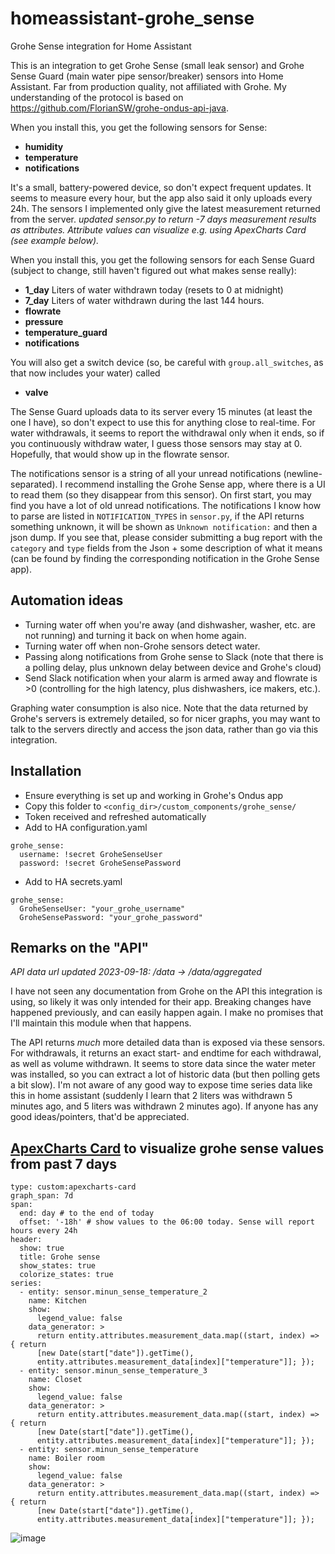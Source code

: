 # homeassistant-grohe_sense
Grohe Sense integration for Home Assistant

This is an integration to get Grohe Sense (small leak sensor) and Grohe Sense Guard (main water pipe sensor/breaker) sensors into Home Assistant. Far from production quality, not affiliated with Grohe. My understanding of the protocol is based on https://github.com/FlorianSW/grohe-ondus-api-java.

When you install this, you get the following sensors for Sense:
 - **humidity**
 - **temperature**
 - **notifications**

It's a small, battery-powered device, so don't expect frequent updates. It seems to measure every hour, but the app also said it only uploads every 24h. The sensors I implemented only give the latest measurement returned from the server.
*updated sensor.py to return -7 days measurement results as attributes. Attribute values can visualize e.g. using ApexCharts Card (see example below).*
 
When you install this, you get the following sensors for each Sense Guard (subject to change, still haven't figured out what makes sense really):
 - **1_day** Liters of water withdrawn today (resets to 0 at midnight)
 - **7_day** Liters of water withdrawn during the last 144 hours.
 - **flowrate**
 - **pressure** 
 - **temperature_guard**
 - **notifications**

You will also get a switch device (so, be careful with `group.all_switches`, as that now includes your water) called
 - **valve**

The Sense Guard uploads data to its server every 15 minutes (at least the one I have), so don't expect to use this for anything close to real-time. For water withdrawals, it seems to report the withdrawal only when it ends, so if you continuously withdraw water, I guess those sensors may stay at 0. Hopefully, that would show up in the flowrate sensor.

The notifications sensor is a string of all your unread notifications (newline-separated). I recommend installing the Grohe Sense app, where there is a UI to read them (so they disappear from this sensor). On first start, you may find you have a lot of old unread notifications. The notifications I know how to parse are listed in `NOTIFICATION_TYPES` in `sensor.py`, if the API returns something unknown, it will be shown as `Unknown notification:` and then a json dump. If you see that, please consider submitting a bug report with the `category` and `type` fields from the Json + some description of what it means (can be found by finding the corresponding notification in the Grohe Sense app).

## Automation ideas
- Turning water off when you're away (and dishwasher, washer, etc. are not running) and turning it back on when home again.
- Turning water off when non-Grohe sensors detect water.
- Passing along notifications from Grohe sense to Slack (note that there is a polling delay, plus unknown delay between device and Grohe's cloud)
- Send Slack notification when your alarm is armed away and flowrate is >0 (controlling for the high latency, plus dishwashers, ice makers, etc.).

Graphing water consumption is also nice. Note that the data returned by Grohe's servers is extremely detailed, so for nicer graphs, you may want to talk to the servers directly and access the json data, rather than go via this integration.

## Installation
- Ensure everything is set up and working in Grohe's Ondus app
- Copy this folder to `<config_dir>/custom_components/grohe_sense/`
- Token received and refreshed automatically
- Add to HA configuration.yaml
```
grohe_sense:
  username: !secret GroheSenseUser
  password: !secret GroheSensePassword
```
- Add to HA secrets.yaml
```
grohe_sense:
  GroheSenseUser: "your_grohe_username"
  GroheSensePassword: "your_grohe_password"
```

## Remarks on the "API"
*API data url updated 2023-09-18: /data -> /data/aggregated*

I have not seen any documentation from Grohe on the API this integration is using, so likely it was only intended for their app. Breaking changes have happened previously, and can easily happen again. I make no promises that I'll maintain this module when that happens.

The API returns _much_ more detailed data than is exposed via these sensors. For withdrawals, it returns an exact start- and endtime for each withdrawal, as well as volume withdrawn. It seems to store data since the water meter was installed, so you can extract a lot of historic data (but then polling gets a bit slow). I'm not aware of any good way to expose time series data like this in home assistant (suddenly I learn that 2 liters was withdrawn 5 minutes ago, and 5 liters was withdrawn 2 minutes ago). If anyone has any good ideas/pointers, that'd be appreciated.

## [ApexCharts Card](https://github.com/RomRider/apexcharts-cardto) to visualize grohe sense values from past 7 days

```
type: custom:apexcharts-card
graph_span: 7d
span:
  end: day # to the end of today
  offset: '-18h' # show values to the 06:00 today. Sense will report hours every 24h
header:
  show: true
  title: Grohe sense
  show_states: true
  colorize_states: true
series:
  - entity: sensor.minun_sense_temperature_2
    name: Kitchen
    show:
      legend_value: false
    data_generator: >
      return entity.attributes.measurement_data.map((start, index) => { return
      [new Date(start["date"]).getTime(),
      entity.attributes.measurement_data[index]["temperature"]]; });
  - entity: sensor.minun_sense_temperature_3
    name: Closet
    show:
      legend_value: false
    data_generator: >
      return entity.attributes.measurement_data.map((start, index) => { return
      [new Date(start["date"]).getTime(),
      entity.attributes.measurement_data[index]["temperature"]]; });
  - entity: sensor.minun_sense_temperature
    name: Boiler room
    show:
      legend_value: false
    data_generator: >
      return entity.attributes.measurement_data.map((start, index) => { return
      [new Date(start["date"]).getTime(),
      entity.attributes.measurement_data[index]["temperature"]]; });
```

![image](https://github.com/jahiekk/homeassistant-grohe_sense/assets/12392514/df19b9dc-405d-44e3-bebb-2e313b039968)







